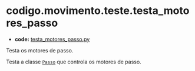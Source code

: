 <a id="codigo-movimento-teste-testa-motores-passo"></a>

# codigo.movimento.teste.testa_motores_passo

* **code:**
  [testa_motores_passo.py](../../../../codigo/movimento/teste/testa_motores_passo.py)

<a id="module-codigo.movimento.teste.testa_motores_passo"></a>

Testa os motores de passo.

Testa a classe [`Passo`](codigo.movimento.modulos.motores.md#codigo.movimento.modulos.motores.Passo) que controla os motores de passo.
